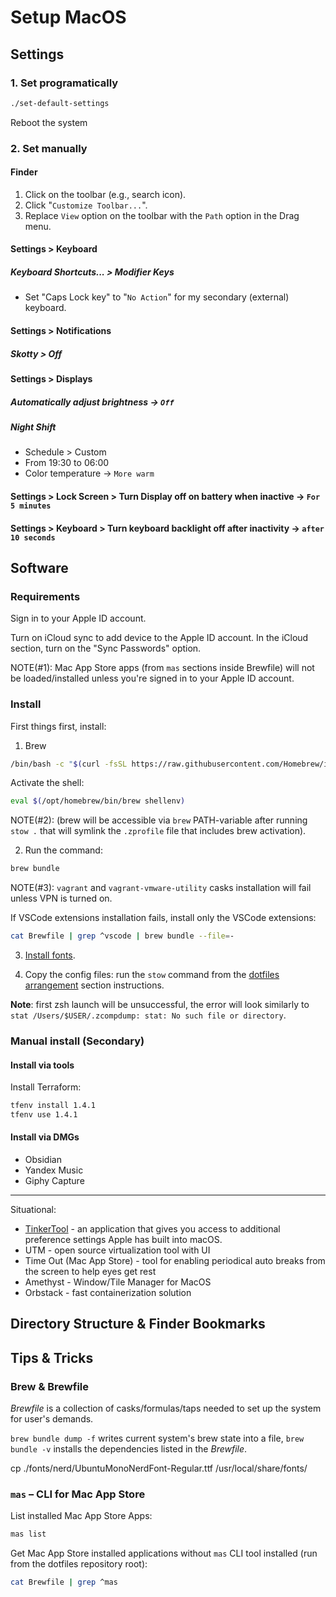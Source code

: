# Setup MacOS

## Settings

### 1. Set programatically

```zsh
./set-default-settings
```

Reboot the system

### 2. Set manually

#### Finder

1. Click on the toolbar (e.g., search icon).
2. Click "`Customize Toolbar...`".
3. Replace `View` option on the toolbar with the `Path` option in the Drag menu.

#### Settings > Keyboard

##### Keyboard Shortcuts... > Modifier Keys

- Set "Caps Lock key" to "`No Action`" for my secondary (external) keyboard.

#### Settings > Notifications

##### Skotty > Off

#### Settings > Displays

##### Automatically adjust brightness -> `Off`

##### Night Shift

- Schedule > Custom
- From 19:30 to 06:00
- Color temperature -> `More warm`

#### Settings > Lock Screen > Turn Display off on battery when inactive -> `For 5 minutes`

#### Settings > Keyboard > Turn keyboard backlight off after inactivity -> `after 10 seconds`

## Software

### Requirements

Sign in to your Apple ID account.

Turn on iCloud sync to add device to the Apple ID account. In the iCloud section, turn on the "Sync Passwords" option.

NOTE(\#1): Mac App Store apps (from `mas` sections inside Brewfile) will not be loaded/installed unless you're signed in to your Apple ID account.

### Install

First things first, install:
1. Brew

```bash
/bin/bash -c "$(curl -fsSL https://raw.githubusercontent.com/Homebrew/install/HEAD/install.sh)"
```

Activate the shell:
```bash
eval $(/opt/homebrew/bin/brew shellenv)
```

NOTE(\#2): (brew will be accessible via `brew` PATH-variable after running `stow .` that will symlink the `.zprofile` file that includes brew activation).

2. Run the command:

```bash
brew bundle
```

NOTE(\#3): `vagrant` and `vagrant-vmware-utility` casks installation will fail unless VPN is turned on.

If VSCode extensions installation fails, install only the VSCode extensions:

```bash
cat Brewfile | grep ^vscode | brew bundle --file=-
```

3. [Install fonts](../README.md#install-fonts).

4. Copy the config files: run the `stow` command from the [dotfiles arrangement](../../README.md#dotfiles-arrangement) section instructions.

**Note**: first zsh launch will be unsuccessful, the error will look similarly to `stat /Users/$USER/.zcompdump: stat: No such file or directory`.

### Manual install (Secondary)

#### Install via tools

Install Terraform:
```bash
tfenv install 1.4.1
tfenv use 1.4.1
```

#### Install via DMGs

- Obsidian
- Yandex Music
- Giphy Capture

---

Situational:
- [TinkerTool](https://www.bresink.com/osx/0TinkerTool/download.php) - an application that gives you access to additional preference settings Apple has built into macOS.
- UTM - open source virtualization tool with UI
- Time Out (Mac App Store) - tool for enabling periodical auto breaks from the screen to help eyes get rest
- Amethyst - Window/Tile Manager for MacOS
- Orbstack - fast containerization solution

## Directory Structure & Finder Bookmarks

## Tips & Tricks

### Brew & Brewfile

*Brewfile* is a collection of casks/formulas/taps needed to set up the system for user's demands.

`brew bundle dump -f` writes current system's brew state into a file, `brew bundle -v` installs the dependencies listed in the *Brewfile*.

cp ./fonts/nerd/UbuntuMonoNerdFont-Regular.ttf /usr/local/share/fonts/

### `mas` – CLI for Mac App Store

List installed Mac App Store Apps:
```bash
mas list
```

Get Mac App Store installed applications without `mas` CLI tool installed (run from the dotfiles repository root):
```bash
cat Brewfile | grep ^mas
```
